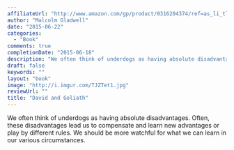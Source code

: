 ```yaml
---
affiliateUrl: "http://www.amazon.com/gp/product/0316204374/ref=as_li_tl?ie=UTF8&camp=1789&creative=390957&creativeASIN=0316204374&linkCode=as2&tag=jaktre-20&linkId=AJOOCGHXIU3LKGZ3"
author: "Malcolm Gladwell"
date: "2015-06-22"
categories:
  - "Book"
comments: true
completionDate: "2015-06-18"
description: "We often think of underdogs as having absolute disadvantages.  Often, these disadvantages lead us to compensate and learn new advantages or play by di"
draft: false
keywords: ""
layout: "book"
image: "http://i.imgur.com/TJZTet1.jpg"
reviewUrl: ""
title: "David and Goliath"
---
```


We often think of underdogs as having absolute disadvantages.  Often, these disadvantages lead us to compensate and learn new advantages or play by different rules.  We should be more watchful for what we can learn in our various circumstances.
